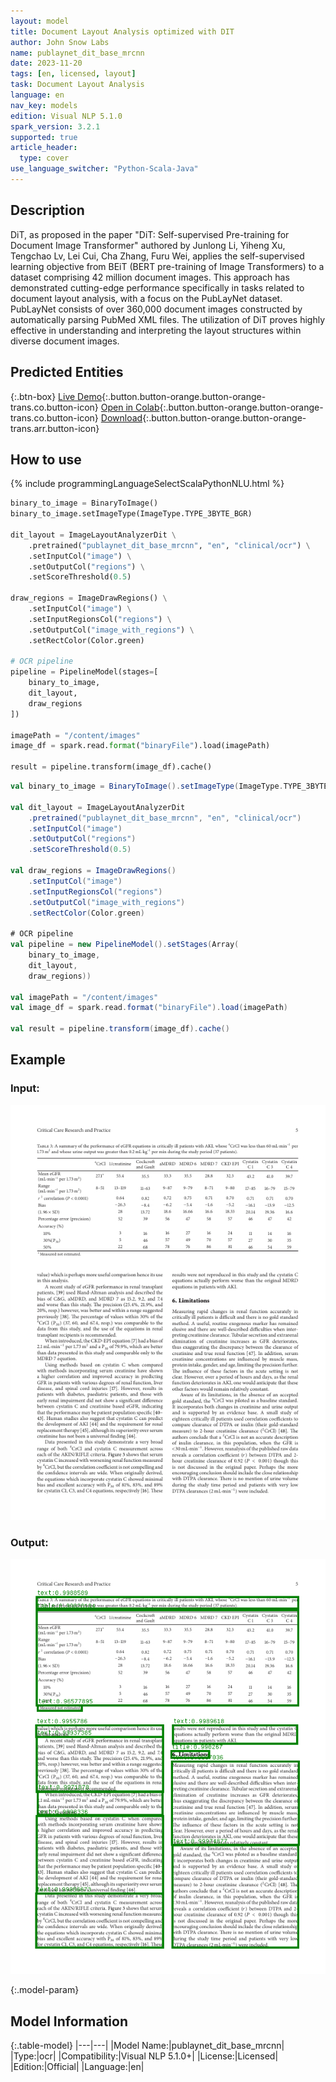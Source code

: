 ```yaml
---
layout: model
title: Document Layout Analysis optimized with DIT
author: John Snow Labs
name: publaynet_dit_base_mrcnn
date: 2023-11-20
tags: [en, licensed, layout]
task: Document Layout Analysis
language: en
nav_key: models
edition: Visual NLP 5.1.0
spark_version: 3.2.1
supported: true
article_header:
  type: cover
use_language_switcher: "Python-Scala-Java"
---
```


## Description

DiT, as proposed in the paper "DiT: Self-supervised Pre-training for Document Image Transformer" authored by Junlong Li, Yiheng Xu, Tengchao Lv, Lei Cui, Cha Zhang, Furu Wei, applies the self-supervised learning objective from BEiT (BERT pre-training of Image Transformers) to a dataset comprising 42 million document images. This approach has demonstrated cutting-edge performance specifically in tasks related to document layout analysis, with a focus on the PubLayNet dataset. PubLayNet consists of over 360,000 document images constructed by automatically parsing PubMed XML files. The utilization of DiT proves highly effective in understanding and interpreting the layout structures within diverse document images.


## Predicted Entities

{:.btn-box}
[Live Demo](https://demo.johnsnowlabs.com/ocr/LAYOUT_ANALYSIS/){:.button.button-orange.button-orange-trans.co.button-icon}
[Open in Colab](https://github.com/JohnSnowLabs/spark-ocr-workshop/blob/master/jupyter/SparkOCRDitLayoutAnalyze.ipynb){:.button.button-orange.button-orange-trans.co.button-icon}
[Download](https://s3.amazonaws.com/auxdata.johnsnowlabs.com/clinical/ocr/publaynet_dit_base_mrcnn_en_5.0.0_3.0_1698062080337.zip){:.button.button-orange.button-orange-trans.arr.button-icon}
## How to use

<div class="tabs-box" markdown="1">
{% include programmingLanguageSelectScalaPythonNLU.html %}

```python
binary_to_image = BinaryToImage()
binary_to_image.setImageType(ImageType.TYPE_3BYTE_BGR)

dit_layout = ImageLayoutAnalyzerDit \
    .pretrained("publaynet_dit_base_mrcnn", "en", "clinical/ocr") \
    .setInputCol("image") \
    .setOutputCol("regions") \
    .setScoreThreshold(0.5)

draw_regions = ImageDrawRegions() \
    .setInputCol("image") \
    .setInputRegionsCol("regions") \
    .setOutputCol("image_with_regions") \
    .setRectColor(Color.green)

# OCR pipeline
pipeline = PipelineModel(stages=[
    binary_to_image,
    dit_layout,
    draw_regions
])

imagePath = "/content/images"
image_df = spark.read.format("binaryFile").load(imagePath)

result = pipeline.transform(image_df).cache()
```
```scala
val binary_to_image = BinaryToImage().setImageType(ImageType.TYPE_3BYTE_BGR)

val dit_layout = ImageLayoutAnalyzerDit
    .pretrained("publaynet_dit_base_mrcnn", "en", "clinical/ocr")
    .setInputCol("image")
    .setOutputCol("regions")
    .setScoreThreshold(0.5)

val draw_regions = ImageDrawRegions()
    .setInputCol("image")
    .setInputRegionsCol("regions")
    .setOutputCol("image_with_regions")
    .setRectColor(Color.green)

# OCR pipeline
val pipeline = new PipelineModel().setStages(Array(
    binary_to_image,
    dit_layout,
    draw_regions))

val imagePath = "/content/images"
val image_df = spark.read.format("binaryFile").load(imagePath)

val result = pipeline.transform(image_df).cache()
```
</div>

## Example

### Input:
![Screenshot](/assets/images/examples_ocr/ditlayout.jpg)

### Output:
![Screenshot](/assets/images/examples_ocr/ditlayout_out.png)


{:.model-param}
## Model Information

{:.table-model}
|---|---|
|Model Name:|publaynet_dit_base_mrcnn|
|Type:|ocr|
|Compatibility:|Visual NLP 5.1.0+|
|License:|Licensed|
|Edition:|Official|
|Language:|en|

